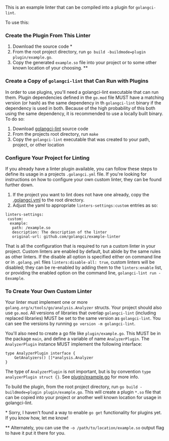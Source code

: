 This is an example linter that can be compiled into a plugin for `golangci-lint`.

To use this:

### Create the Plugin From This Linter

1. Download the source code \*
2. From the root project directory, run `go build -buildmode=plugin plugin/example.go`.
3. Copy the generated `example.so` file into your project or to some other known location of your choosing. \**


### Create a Copy of `golangci-lint` that Can Run with Plugins

In order to use plugins, you'll need a golangci-lint executable that can run them. Plugin dependencies defined in the 
`go.mod` file MUST have a matching version (or hash) as the same dependency in th `golangci-lint` binary if the 
dependency is used in both. Because of the high probability of this both using the same dependency, it is recommended 
to use a locally built binary. To do so:

1. Download [golangci-lint](https://github.com/golangci/golangci-lint) source code
2. From the projects root directory, run `make`
3. Copy the `golangci-lint` executable that was created to your path, project, or other location

### Configure Your Project for Linting

If you already have a linter plugin available, you can follow these steps to define its usage in a projects 
`.golangci.yml` file. If you're looking for instructions on how to configure your own custom linter, they can be found 
further down.

1. If the project you want to lint does not have one already, copy the [.golangci.yml](https://github.com/golangci/golangci-lint/blob/master/.golangci.yml) 
  to the root directory.
2. Adjust the yaml to appropriate `linters-settings:custom` entries as so:
```
linters-settings:
 custom:
  example:
   path: /example.so
   description: The description of the linter
   original-url: github.com/golangci/example-linter
```

That is all the configuration that is required to run a custom linter in your project. Custom linters are enabled by default,
but abide by the same rules as other linters. If the disable all option is specified either on command line or in 
`.golang.yml` files `linters:disable-all: true`, custom linters will be disabled; they can be re-enabled by adding them 
to the `linters:enable` list, or providing the enabled option on the command line, `golangci-lint run -Eexample`.

### To Create Your Own Custom Linter

Your linter must implement one or more `golang.org/x/tools/go/analysis.Analyzer` structs.
Your project should also use `go.mod`. All versions of libraries that overlap `golangci-lint` (including replaced 
libraries) MUST be set to the same version as `golangci-lint`. You can see the versions by running `go version -m golangci-lint`.

You'll also need to create a go file like `plugin/example.go`. This MUST be in the package `main`, and define a 
variable of name `AnalyzerPlugin`. The `AnalyzerPlugin` instance MUST implement the following interface:
```
type AnalyzerPlugin interface {
    GetAnalyzers() []*analysis.Analyzer
}
```
The type of `AnalyzerPlugin` is not important, but is by convention `type analyzerPlugin struct {}`. See 
[plugin/example.go](https://github.com/golangci/example-plugin-linter/plugin/example.go) for more info.

To build the plugin, from the root project directory, run `go build -buildmode=plugin plugin/example.go`. This will create a plugin `*.so`
file that can be copied into your project or another well known location for usage in golangci-lint.

\* Sorry, I haven't found a way to enable `go get` functionality for plugins yet. If you know how, let me know!

\** Alternately, you can use the `-o /path/to/location/example.so` output flag to have it put it there for you.
